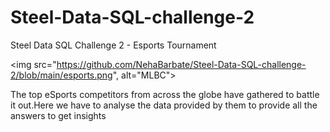 # Steel-Data-SQL-challenge-2

Steel Data SQL Challenge 2 - Esports Tournament

<img src="https://github.com/NehaBarbate/Steel-Data-SQL-challenge-2/blob/main/esports.png", alt="MLBC">

The top eSports competitors from across the globe have gathered to battle it out.Here we have to analyse the data provided by them to provide all the answers to get insights
